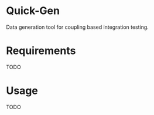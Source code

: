 # Quick-Gen

Data generation tool for coupling based integration testing.

# Requirements

TODO

# Usage

TODO
